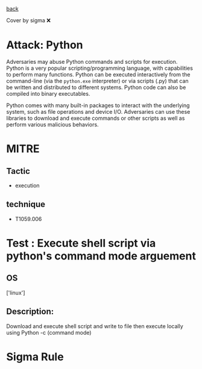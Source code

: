 [back](../index.md)

Cover by sigma :x: 

# Attack: Python

 Adversaries may abuse Python commands and scripts for execution. Python is a very popular scripting/programming language, with capabilities to perform many functions. Python can be executed interactively from the command-line (via the <code>python.exe</code> interpreter) or via scripts (.py) that can be written and distributed to different systems. Python code can also be compiled into binary executables.

Python comes with many built-in packages to interact with the underlying system, such as file operations and device I/O. Adversaries can use these libraries to download and execute commands or other scripts as well as perform various malicious behaviors.

# MITRE
## Tactic
  - execution

## technique
  - T1059.006

# Test : Execute shell script via python's command mode arguement

## OS

 ['linux']

## Description:

 Download and execute shell script and write to file then execute locally using Python -c (command mode)

# Sigma Rule
